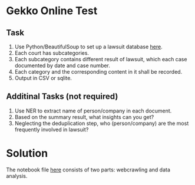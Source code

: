 # Gekko Online Test
## Task
1. Use Python/BeautifulSoup to set up a lawsuit database [here](https://legalref.judiciary.hk/lrs/common/ju/judgment.jsp?L1=FA#H1).
2. Each court has subcategories.
3. Each subcategory contains different result of lawsuit, which each case documented by date and case number.
4. Each category and the corresponding content in it shall be recorded.
5. Output in CSV or sqlite.

## Additinal Tasks (not required)
1. Use NER to extract name of person/company in each document.
2. Based on the summary result, what insights can you get?
3. Neglecting the deduplication step, who (person/company) are the most frequently involved in lawsuit?

# Solution
The notebook file [here](https://github.com/Zhitaow/Gekko_Webcrawler_Project/blob/master/dev/webcrawler.ipynb) consists of two parts: webcrawling and data analysis.